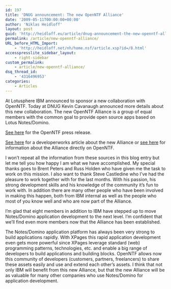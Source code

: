 ```yaml
---
id: 197
title: 'DNUG announcement: The new OpenNTF Alliance'
date: '2009-05-11T00:00:00+00:00'
author: 'Niklas Heidloff'
layout: post
guid: 'http://heidloff.eu/article/dnug-announcement-the-new-openntf-alliance/'
permalink: /article/new-openntf-alliance/
URL_before_HTML_Import:
    - 'http://heidloff.net/nh/home.nsf/article.xsp?id=/8.html'
accesspresslite_sidebar_layout:
    - right-sidebar
custom_permalink:
    - article/new-openntf-alliance/
dsq_thread_id:
    - '4316496953'
categories:
    - Articles
---
```


 At Lotusphere IBM announced to sponsor a new collaboration with OpenNTF. Today at DNUG Kevin Cavanaugh announced more details about this new collaboration. The new OpenNTF Alliance is a group of equal members with the common goal to provide open source apps based on Lotus Notes/Domino.

[See here](http://www.openntf.org/) for the OpenNTF press release.

[See here](http://www.ibm.com/developerworks/lotus/library/notes-openntf/) for a developerworks article about the new Alliance or [see here](http://www.openntf.org/internal/home.nsf/dx/About_openNTF) for information about the Alliance directly on OpenNTF.

I won’t repeat all the information from these sources in this blog entry but let me tell you how happy I am what we have accomplished. My special thanks goes to Brent Peters and Russ Holden who have given me the task to work on this mission. I also want to thank Steve Castledine who I’ve had the pleasure to work together with for the last months. With his passion, his strong development skills and his knowledge of the community it’s fun to work with. In addition there are many other people who have been involved in making this happen, both from IBM internal as well as the people who most of you know well and who are now part of the Alliance.

I’m glad that eight members in addition to IBM have stepped up to move Notes/Domino application development to the next level. I’m confident that we’ll find even more members now that the Alliance has been established.

The Notes/Domino application platform has always been very strong to build applications rapidly. With XPages this rapid application development even gets more powerful since XPages leverage standard (web) programming patterns, technologies, etc. and enable a big range of developers to build applications and building blocks. OpenNTF allows now this community of developers (customers, partners, freelancers) to share these assets easily and use and extend each other’s assets. I think that not only IBM will benefit from this new Alliance, but that the new Alliance will be as valuable for many other companies who use Notes/Domino for application development.
